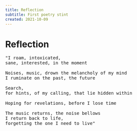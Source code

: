 ```yaml
---
title: Reflection
subtitle: First poetry stint
created: 2021-10-09
---
```


# Reflection

<pre class="poem">
"I roam, intoxicated,
sane, interested, in the moment

Noises, music, drown the melancholy of my mind
I ruminate on the past, the future

Search,
for hints, of my calling, that lie hidden within

Hoping for revelations, before I lose time

The music returns, the noise bellows
I return back to life,
forgetting the one I need to live"
</pre>
